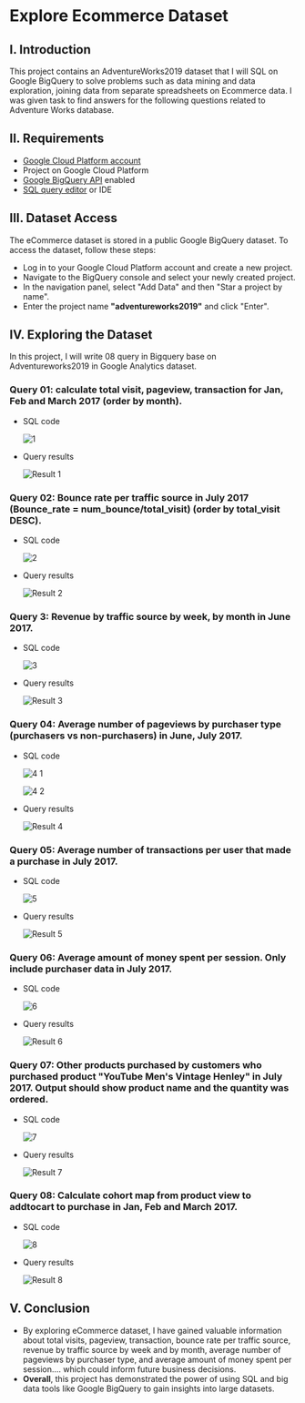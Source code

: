 # Explore Ecommerce Dataset

## **I. Introduction**

This project contains an AdventureWorks2019 dataset that I will SQL on Google BigQuery to solve problems such as data mining and data exploration, joining data from separate spreadsheets on Ecommerce data. I was given task to find answers for the following questions related to Adventure Works database.

## **II. Requirements**

- [Google Cloud Platform account](https://cloud.google.com/)
- Project on Google Cloud Platform
- [Google BigQuery API](https://cloud.google.com/bigquery/docs/enable-transfer-service#:~:text=Enable%20the%20BigQuery%20Data%20Transfer%20Service,-Before%20you%20can&text=Open%20the%20BigQuery%20Data%20Transfer,Click%20the%20ENABLE%20button.) enabled
- [SQL query editor](https://cloud.google.com/monitoring/mql/query-editor) or IDE

## **III. Dataset Access**

The eCommerce dataset is stored in a public Google BigQuery dataset. To access the dataset, follow these steps:

- Log in to your Google Cloud Platform account and create a new project.
- Navigate to the BigQuery console and select your newly created project.
- In the navigation panel, select "Add Data" and then "Star a project by name".
- Enter the project name **"adventureworks2019"** and click "Enter".

## **IV. Exploring the Dataset**

In this project, I will write 08 query in Bigquery base on Adventureworks2019 in Google Analytics dataset. 

### **Query 01: calculate total visit, pageview, transaction for Jan, Feb and March 2017 (order by month).** 

- SQL code

  ![1](https://github.com/user-attachments/assets/446dcb48-b8be-49f6-841e-55b61ca635e8) 

- Query results

  ![Result 1](https://github.com/user-attachments/assets/64c0961d-6deb-435c-9274-5367e2eb58ee)

### **Query 02: Bounce rate per traffic source in July 2017 (Bounce_rate = num_bounce/total_visit) (order by total_visit DESC).** 

- SQL code

  ![2](https://github.com/user-attachments/assets/657eca34-d8d1-4ea3-be25-6e79dd693847)

- Query results

  ![Result 2](https://github.com/user-attachments/assets/0ab8adc9-f1c3-4cea-819a-9d95a67bb763)

### **Query 3: Revenue by traffic source by week, by month in June 2017.** 

- SQL code

  ![3](https://github.com/user-attachments/assets/b89dd16a-03fc-4072-8214-63ac12f026dc)

- Query results

  ![Result 3](https://github.com/user-attachments/assets/27eb59c6-a32d-4c20-80ef-c7d11cd58cc5)

### **Query 04: Average number of pageviews by purchaser type (purchasers vs non-purchasers) in June, July 2017.**

- SQL code

  ![4 1](https://github.com/user-attachments/assets/1f0a35fa-62a8-41ac-afc4-dd8654c907b6)

  ![4 2](https://github.com/user-attachments/assets/2d97b6a3-1a19-44a2-a066-1905a9276233)

- Query results

  ![Result 4](https://github.com/user-attachments/assets/e22dfeb0-ee0d-4696-85c3-3dad6aaa28d2) 

### **Query 05: Average number of transactions per user that made a purchase in July 2017.** 

- SQL code

  ![5](https://github.com/user-attachments/assets/ba091d14-dbc2-4e5b-baec-53f12e365c59)

- Query results

  ![Result 5](https://github.com/user-attachments/assets/342e09e2-4c14-4815-9d26-2996b7a3a272)

### **Query 06: Average amount of money spent per session. Only include purchaser data in July 2017.** 

- SQL code

  ![6](https://github.com/user-attachments/assets/05af1711-4d76-4751-8cbc-8cbaf5aad002)

- Query results

  ![Result 6](https://github.com/user-attachments/assets/a6d1ed20-9597-47c3-9d08-15548e2513b9)

### **Query 07: Other products purchased by customers who purchased product "YouTube Men's Vintage Henley" in July 2017. Output should show product name and the quantity was ordered.**

- SQL code

  ![7](https://github.com/user-attachments/assets/733303a1-26e0-41de-990d-39a1ab466234)

- Query results

  ![Result 7](https://github.com/user-attachments/assets/4bdf0adf-d06e-49c1-b896-8319ce444918)

### **Query 08: Calculate cohort map from product view to addtocart to purchase in Jan, Feb and March 2017.**

- SQL code

  ![8](https://github.com/user-attachments/assets/a1d51135-d80f-4997-845d-d5b22f767a19)

- Query results

  ![Result 8](https://github.com/user-attachments/assets/e2ab0deb-e2db-43b4-89d1-3a180d269aae)

## **V. Conclusion**

- By exploring eCommerce dataset, I have gained valuable information about total visits, pageview, transaction, bounce rate per traffic source, revenue by traffic source by week and by month, average number of pageviews by purchaser type, and average amount of money spent per session.... which could inform future business decisions. 
- **Overall**, this project has demonstrated the power of using SQL and big data tools like Google BigQuery to gain insights into large datasets.
